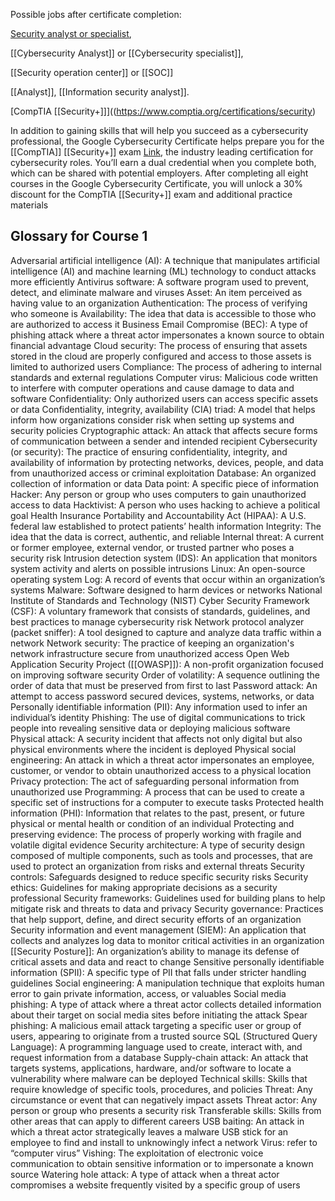 Possible jobs after certificate completion:

[Security analyst or specialist](obsidian://open?vault=Knowledge%20Base&file=Cybersecurity%2FCoursera%20Google%20Cert%2FSecurity%20Analyst),

[[Cybersecurity Analyst]] or [[Cybersecurity specialist]],

[[Security operation center]] or [[SOC]]

[[Analyst]], [[Information security analyst]].

[CompTIA [[Security+]]]((https://www.comptia.org/certifications/security)

In addition to gaining skills that will help you succeed as a cybersecurity professional, the Google Cybersecurity Certificate helps prepare you for the [[CompTIA]] [[Security+]] exam [Link](https://www.comptia.org/certifications/security), the industry leading certification for cybersecurity roles. You’ll earn a dual credential when you complete both, which can be shared with potential employers. After completing all eight courses in the Google Cybersecurity Certificate, you will unlock a 30% discount for the CompTIA [[Security+]] exam and additional practice materials

## Glossary for Course 1
Adversarial artificial intelligence (AI): A technique that manipulates artificial intelligence (AI) and machine learning (ML) technology to conduct attacks more efficiently
Antivirus software: A software program used to prevent, detect, and eliminate malware and viruses
Asset: An item perceived as having value to an organization 
Authentication: The process of verifying who someone is
Availability: The idea that data is accessible to those who are authorized to access it
Business Email Compromise (BEC): A type of phishing attack where a threat actor impersonates a known source to obtain financial advantage
Cloud security: The process of ensuring that assets stored in the cloud are properly configured and access to those assets is limited to authorized users
Compliance: The process of adhering to internal standards and external regulations
Computer virus: Malicious code written to interfere with computer operations and cause damage to data and software
Confidentiality: Only authorized users can access specific assets or data
Confidentiality, integrity, availability (CIA) triad: A model that helps inform how organizations consider risk when setting up systems and security policies
Cryptographic attack: An attack that affects secure forms of communication between a sender and intended recipient
Cybersecurity (or security): The practice of ensuring confidentiality, integrity, and availability of information by protecting networks, devices, people, and data from unauthorized access or criminal exploitation
Database: An organized collection of information or data
Data point: A specific piece of information
Hacker: Any person or group who uses computers to gain unauthorized access to data
Hacktivist: A person who uses hacking to achieve a political goal
Health Insurance Portability and Accountability Act (HIPAA): A U.S. federal law established to protect patients’ health information
Integrity: The idea that the data is correct, authentic, and reliable
Internal threat: A current or former employee, external vendor, or trusted partner who poses a security risk
Intrusion detection system (IDS): An application that monitors system activity and alerts on possible intrusions
Linux: An open-source operating system
Log: A record of events that occur within an organization’s systems 
Malware: Software designed to harm devices or networks
National Institute of Standards and Technology (NIST) Cyber Security Framework (CSF): A voluntary framework that consists of standards, guidelines, and best practices to manage cybersecurity risk
Network protocol analyzer (packet sniffer): A tool designed to capture and analyze data traffic within a network
Network security: The practice of keeping an organization's network infrastructure secure from unauthorized access
Open Web Application Security Project ([[OWASP]]): A non-profit organization focused on improving software security
Order of volatility: A sequence outlining the order of data that must be preserved from first to last
Password attack: An attempt to access password secured devices, systems, networks, or data
Personally identifiable information (PII): Any information used to infer an individual’s identity
Phishing: The use of digital communications to trick people into revealing sensitive data or deploying malicious software
Physical attack: A security incident that affects not only digital but also physical environments where the incident is deployed
Physical social engineering: An attack in which a threat actor impersonates an employee, customer, or vendor to obtain unauthorized access to a physical location
Privacy protection: The act of safeguarding personal information from unauthorized use
Programming: A process that can be used to create a specific set of instructions for a computer to execute tasks
Protected health information (PHI): Information that relates to the past, present, or future physical or mental health or condition of an individual
Protecting and preserving evidence: The process of properly working with fragile and volatile digital evidence
Security architecture: A type of security design composed of multiple components, such as tools and processes, that are used to protect an organization from risks and external threats
Security controls: Safeguards designed to reduce specific security risks
Security ethics: Guidelines for making appropriate decisions as a security professional
Security frameworks: Guidelines used for building plans to help mitigate risk and threats to data and privacy
Security governance: Practices that help support, define, and direct security efforts of an organization
Security information and event management (SIEM): An application that collects and analyzes log data to monitor critical activities in an organization
[[Security Posture]]: An organization’s ability to manage its defense of critical assets and data and react to change 
Sensitive personally identifiable information (SPII): A specific type of PII that falls under stricter handling guidelines
Social engineering: A manipulation technique that exploits human error to gain private information, access, or valuables
Social media phishing: A type of attack where a threat actor collects detailed information about their target on social media sites before initiating the attack
Spear phishing: A malicious email attack targeting a specific user or group of users, appearing to originate from a trusted source
SQL (Structured Query Language): A programming language used to create, interact with, and request information from a database
Supply-chain attack: An attack that targets systems, applications, hardware, and/or software to locate a vulnerability where malware can be deployed
Technical skills: Skills that require knowledge of specific tools, procedures, and policies 
Threat: Any circumstance or event that can negatively impact assets
Threat actor: Any person or group who presents a security risk
Transferable skills: Skills from other areas that can apply to different careers
USB baiting: An attack in which a threat actor strategically leaves a malware USB stick for an employee to find and install to unknowingly infect a network
Virus: refer to “computer virus”
Vishing: The exploitation of electronic voice communication to obtain sensitive information or to impersonate a known source
Watering hole attack: A type of attack when a threat actor compromises a website frequently visited by a specific group of users